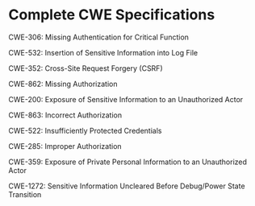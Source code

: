 

# Complete CWE Specifications

CWE-306: Missing Authentication for Critical Function

CWE-532: Insertion of Sensitive Information into Log File

CWE-352: Cross-Site Request Forgery (CSRF)

CWE-862: Missing Authorization

CWE-200: Exposure of Sensitive Information to an Unauthorized Actor

CWE-863: Incorrect Authorization

CWE-522: Insufficiently Protected Credentials

CWE-285: Improper Authorization

CWE-359: Exposure of Private Personal Information to an Unauthorized Actor

CWE-1272: Sensitive Information Uncleared Before Debug/Power State Transition
